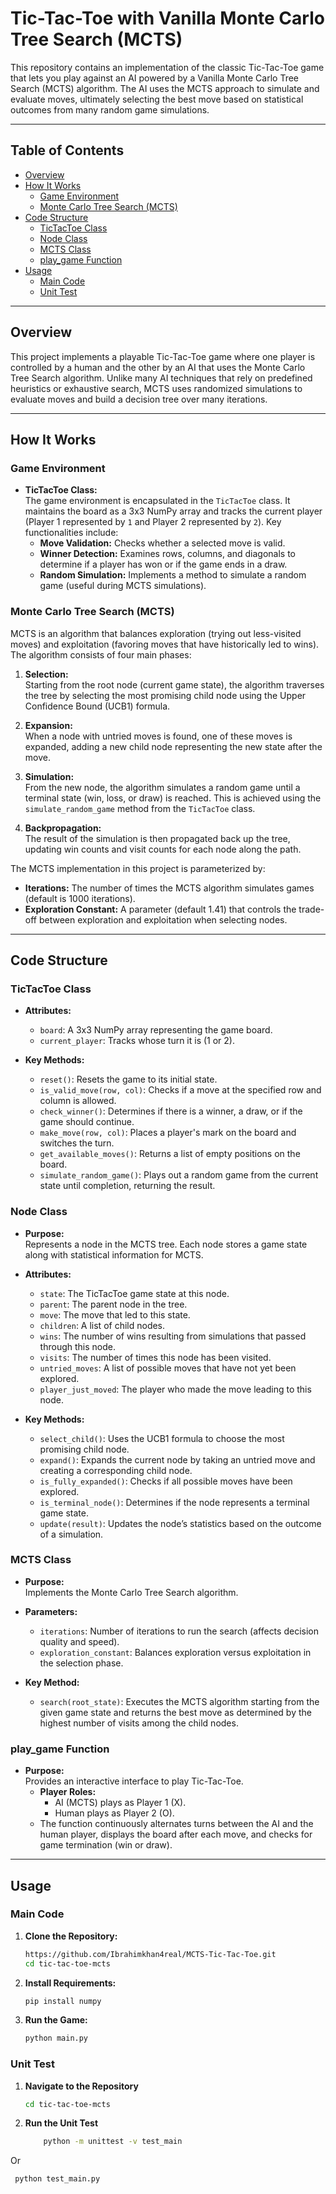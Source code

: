 # Tic-Tac-Toe with Vanilla Monte Carlo Tree Search (MCTS)

This repository contains an implementation of the classic Tic-Tac-Toe game that lets you play against an AI powered by a Vanilla Monte Carlo Tree Search (MCTS) algorithm. The AI uses the MCTS approach to simulate and evaluate moves, ultimately selecting the best move based on statistical outcomes from many random game simulations.

---

## Table of Contents

- [Overview](#overview)
- [How It Works](#how-it-works)
  - [Game Environment](#game-environment)
  - [Monte Carlo Tree Search (MCTS)](#monte-carlo-tree-search-mcts)
- [Code Structure](#code-structure)
  - [TicTacToe Class](#tictactoe-class)
  - [Node Class](#node-class)
  - [MCTS Class](#mcts-class)
  - [play_game Function](#play_game-function)
- [Usage](#usage)
  - [Main Code](#main-code)
  - [Unit Test](#unit-test)

---

## Overview

This project implements a playable Tic-Tac-Toe game where one player is controlled by a human and the other by an AI that uses the Monte Carlo Tree Search algorithm. Unlike many AI techniques that rely on predefined heuristics or exhaustive search, MCTS uses randomized simulations to evaluate moves and build a decision tree over many iterations.

---

## How It Works

### Game Environment

- **TicTacToe Class:**  
  The game environment is encapsulated in the `TicTacToe` class. It maintains the board as a 3x3 NumPy array and tracks the current player (Player 1 represented by `1` and Player 2 represented by `2`). Key functionalities include:
  - **Move Validation:** Checks whether a selected move is valid.
  - **Winner Detection:** Examines rows, columns, and diagonals to determine if a player has won or if the game ends in a draw.
  - **Random Simulation:** Implements a method to simulate a random game (useful during MCTS simulations).

### Monte Carlo Tree Search (MCTS)

MCTS is an algorithm that balances exploration (trying out less-visited moves) and exploitation (favoring moves that have historically led to wins). The algorithm consists of four main phases:

1. **Selection:**  
   Starting from the root node (current game state), the algorithm traverses the tree by selecting the most promising child node using the Upper Confidence Bound (UCB1) formula.

2. **Expansion:**  
   When a node with untried moves is found, one of these moves is expanded, adding a new child node representing the new state after the move.

3. **Simulation:**  
   From the new node, the algorithm simulates a random game until a terminal state (win, loss, or draw) is reached. This is achieved using the `simulate_random_game` method from the `TicTacToe` class.

4. **Backpropagation:**  
   The result of the simulation is then propagated back up the tree, updating win counts and visit counts for each node along the path.

The MCTS implementation in this project is parameterized by:
- **Iterations:** The number of times the MCTS algorithm simulates games (default is 1000 iterations).
- **Exploration Constant:** A parameter (default 1.41) that controls the trade-off between exploration and exploitation when selecting nodes.

---

## Code Structure

### TicTacToe Class

- **Attributes:**
  - `board`: A 3x3 NumPy array representing the game board.
  - `current_player`: Tracks whose turn it is (1 or 2).

- **Key Methods:**
  - `reset()`: Resets the game to its initial state.
  - `is_valid_move(row, col)`: Checks if a move at the specified row and column is allowed.
  - `check_winner()`: Determines if there is a winner, a draw, or if the game should continue.
  - `make_move(row, col)`: Places a player's mark on the board and switches the turn.
  - `get_available_moves()`: Returns a list of empty positions on the board.
  - `simulate_random_game()`: Plays out a random game from the current state until completion, returning the result.

### Node Class

- **Purpose:**  
  Represents a node in the MCTS tree. Each node stores a game state along with statistical information for MCTS.

- **Attributes:**
  - `state`: The TicTacToe game state at this node.
  - `parent`: The parent node in the tree.
  - `move`: The move that led to this state.
  - `children`: A list of child nodes.
  - `wins`: The number of wins resulting from simulations that passed through this node.
  - `visits`: The number of times this node has been visited.
  - `untried_moves`: A list of possible moves that have not yet been explored.
  - `player_just_moved`: The player who made the move leading to this node.

- **Key Methods:**
  - `select_child()`: Uses the UCB1 formula to choose the most promising child node.
  - `expand()`: Expands the current node by taking an untried move and creating a corresponding child node.
  - `is_fully_expanded()`: Checks if all possible moves have been explored.
  - `is_terminal_node()`: Determines if the node represents a terminal game state.
  - `update(result)`: Updates the node’s statistics based on the outcome of a simulation.

### MCTS Class

- **Purpose:**  
  Implements the Monte Carlo Tree Search algorithm.

- **Parameters:**
  - `iterations`: Number of iterations to run the search (affects decision quality and speed).
  - `exploration_constant`: Balances exploration versus exploitation in the selection phase.

- **Key Method:**
  - `search(root_state)`: Executes the MCTS algorithm starting from the given game state and returns the best move as determined by the highest number of visits among the child nodes.

### play_game Function

- **Purpose:**  
  Provides an interactive interface to play Tic-Tac-Toe.
  - **Player Roles:**  
    - AI (MCTS) plays as Player 1 (X).
    - Human plays as Player 2 (O).
  - The function continuously alternates turns between the AI and the human player, displays the board after each move, and checks for game termination (win or draw).

---

## Usage
  ### Main Code

1. **Clone the Repository:**
   ```bash
   https://github.com/Ibrahimkhan4real/MCTS-Tic-Tac-Toe.git
   cd tic-tac-toe-mcts

2. **Install Requirements:**
   ```bash
   pip install numpy
3. **Run the Game:**
   ```bash
   python main.py

  ### Unit Test

1. **Navigate to the Repository**
   ```bash
   cd tic-tac-toe-mcts
2. **Run the Unit Test**
   ```bash
       python -m unittest -v test_main
  Or
   ```bash
    python test_main.py
